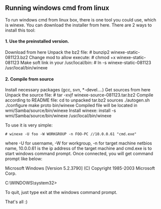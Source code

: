 ## Running windows cmd from linux
To run windows cmd from linux box, there is one tool you could use, which is winexe. You can download the installer from here. There are 2 ways to install this tool:


#### 1. Use the preinstalled version.
Download from here
Unpack the bz2 file: # bunzip2 winexe-static-081123.bz2
Change mod to allow execute: # chmod +x winexe-static-081123
Make soft link in your /usr/local/bin: # ln -s winexe-static-081123 /usr/local/bin/winexe

#### 2. Compile from source
Install necessary packages (gcc, svn, *-devel....)
Get sources from here
Unpack the source file: # tar -xvjf winexe-source-081123.tar.bz2
Compile according to README file:
cd to unpacked tar.bz2 sources
./autogen.sh
./configure
make proto bin/winexe
Compiled file will be located in wmi/Samba/source/bin/winexe
Install winexe:
install -s wmi/Samba/source/bin/winexe /usr/local/bin/winexe

To use it is very simple:

    # winexe -U foo -W WORKGROUP -n FOO-PC //10.0.0.61 "cmd.exe"

where -U for username, -W for workgroup, -n for target machine netbios name, 10.0.0.61 is the ip address of the target machine and cmd.exe is to start windows command prompt.
Once connected, you will get command prompt like below:

Microsoft Windows [Version 5.2.3790]
(C) Copyright 1985-2003 Microsoft Corp.

C:\WINDOWS\system32>

To quit, just type exit at the windows command prompt.

That's all :)
